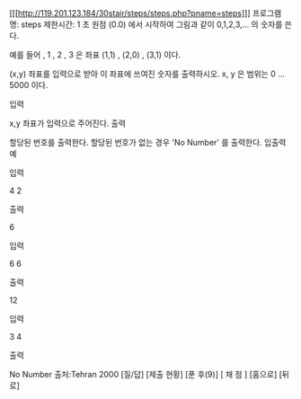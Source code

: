 [[[http://119.201.123.184/30stair/steps/steps.php?pname=steps]]]
프로그램 명: steps
제한시간: 1 초
원점 (0.0) 에서 시작하여 그림과 같이 0,1,2,3,... 의 숫자를 쓴다.



예를 들어 , 1 , 2 , 3 은 좌표 (1,1) , (2,0) , (3,1) 이다.

(x,y) 좌표를 입력으로 받아 이 좌표에 쓰여진 숫자를 출력하시오. x, y 은 범위는 0 ... 5000 이다.

입력

x,y 좌표가 입력으로 주어진다.
출력

할당된 번호를 출력한다. 할당된 번호가 없는 경우 'No Number' 를 출력한다.
입출력 예

입력

4 2

출력

6

입력

6 6

출력

12

입력

3 4

출력

No Number
출처:Tehran 2000
[질/답] [제출 현황] [푼 후(9)]
[ 채 점 ] [홈으로]  [뒤 로]